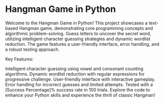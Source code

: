 # Hangman Game in Python


Welcome to the Hangman Game in Python! This project showcases a text-based Hangman game, demonstrating core programming concepts and algorithmic problem-solving. Guess letters to uncover the secret word, utilizing intelligent character guessing strategies and dynamic wordlist reduction. The game features a user-friendly interface, error handling, and a robust testing approach.


Key Features:

Intelligent character guessing using vowel and consonant counting algorithms.
Dynamic wordlist reduction with regular expressions for progressive challenge.
User-friendly interface with interactive gameplay.
Error handling for incorrect guesses and limited attempts.
Tested with a [Success Percentage]% success rate in 100 trials.
Explore the code to enhance your Python skills and experience the thrill of classic Hangman!
